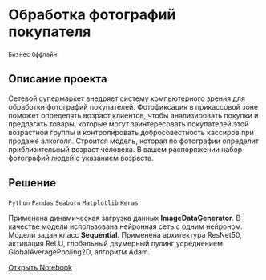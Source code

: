 # Обработка фотографий покупателя

`Бизнес` `Оффлайн`

## Описание проекта

Сетевой супермаркет внедряет систему компьютерного зрения для обработки фотографий покупателей. Фотофиксация в прикассовой зоне поможет определять возраст клиентов, чтобы анализировать покупки и предлагать товары, которые могут заинтересовать покупателей этой возрастной группы и контролировать добросовестность кассиров при продаже алкоголя. Строится модель, которая по фотографии определит приблизительный возраст человека. В вашем распоряжении набор фотографий людей с указанием возраста.

## Решение

`Python` `Pandas` `Seaborn` `Matplotlib` `Keras`

Применена динамическая загрузка данных **ImageDataGenerator**. В качестве модели использована нейронная сеть с одним нейроном. Модели задан класс **Sequential**. Применена архитектура ResNet50, активация ReLU, глобальный двумерный пулинг усреднением GlobalAveragePooling2D, алгоритм Adam.

[Открыть Notebook](https://duckduckgo.com)


```python

```
